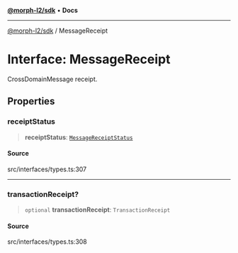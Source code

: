 [**@morph-l2/sdk**](../README.md) • **Docs**

***

[@morph-l2/sdk](../globals.md) / MessageReceipt

# Interface: MessageReceipt

CrossDomainMessage receipt.

## Properties

### receiptStatus

> **receiptStatus**: [`MessageReceiptStatus`](../enumerations/MessageReceiptStatus.md)

#### Source

src/interfaces/types.ts:307

***

### transactionReceipt?

> `optional` **transactionReceipt**: `TransactionReceipt`

#### Source

src/interfaces/types.ts:308

